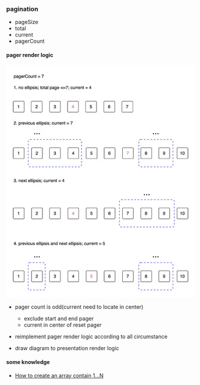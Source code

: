 ### pagination
* pageSize
* total
* current
* pagerCount

#### pager render logic
![](https://raw.githubusercontent.com/wangkaiwd/drawing-bed/master/Pagination2020-8-23-5-40.png)
* pager count is odd(current need to locate in center)
  * exclude start and end pager
  * current in center of reset pager
  
* reimplement pager render logic according to all circumstance
* draw diagram to presentation render logic
  
#### some knowledge
* [How to create an array contain 1...N](https://stackoverflow.com/a/33352604)
